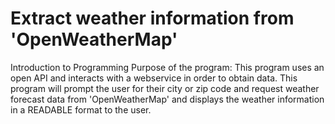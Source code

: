 # Extract weather information from 'OpenWeatherMap'
Introduction to Programming
Purpose of the program:  This program uses an open API and interacts with a webservice in order to obtain data. This
 program will prompt the user for their city or zip code and request weather forecast data from 'OpenWeatherMap' and
 displays the weather information in a READABLE format to the user.
